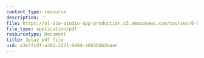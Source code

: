 ```yaml
---
content_type: resource
description: ''
file: https://ol-ocw-studio-app-production.s3.amazonaws.com/courses/8-01sc-classical-mechanics-fall-2016/a3e5fcdfa3912271948da863b86daaec_bHocXJ4rv5g.pdf
file_type: application/pdf
resourcetype: Document
title: 3play pdf file
uid: a3e5fcdf-a391-2271-948d-a863b86daaec
---
```

